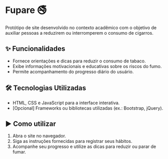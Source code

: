 # Fupare 🚭

Protótipo de site desenvolvido no contexto acadêmico com o objetivo de auxiliar pessoas a reduzirem ou interromperem o consumo de cigarros.

## ✨ Funcionalidades
- Fornece orientações e dicas para reduzir o consumo de tabaco.  
- Exibe informações motivacionais e educativas sobre os riscos do fumo.  
- Permite acompanhamento do progresso diário do usuário.

## 🛠️ Tecnologias Utilizadas
- HTML, CSS e JavaScript para a interface interativa.  
- [Opcional] Frameworks ou bibliotecas utilizadas (ex.: Bootstrap, jQuery).

## ▶️ Como utilizar
1. Abra o site no navegador.  
2. Siga as instruções fornecidas para registrar seus hábitos.  
3. Acompanhe seu progresso e utilize as dicas para reduzir ou parar de fumar.

